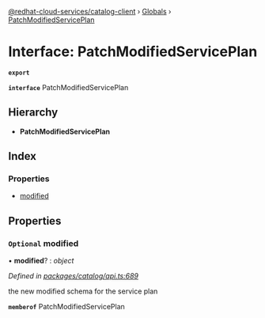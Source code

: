 [@redhat-cloud-services/catalog-client](../README.md) › [Globals](../globals.md) › [PatchModifiedServicePlan](patchmodifiedserviceplan.md)

# Interface: PatchModifiedServicePlan

**`export`** 

**`interface`** PatchModifiedServicePlan

## Hierarchy

* **PatchModifiedServicePlan**

## Index

### Properties

* [modified](patchmodifiedserviceplan.md#optional-modified)

## Properties

### `Optional` modified

• **modified**? : *object*

*Defined in [packages/catalog/api.ts:689](https://github.com/Hyperkid123/javascript-clients/blob/master/packages/catalog/api.ts#L689)*

the new modified schema for the service plan

**`memberof`** PatchModifiedServicePlan

